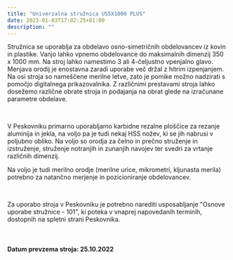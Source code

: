 ```yaml
---
title: "Univerzalna stružnica US5X1000 PLUS"
date: 2023-01-03T17:02:25+01:00
description: ""
---
```


Stružnica se uporablja za obdelavo osno-simetričnih obdelovancev iz kovin in plastike. Vanjo lahko vpnemo obdelovance do maksimalnih dimenzij 350 x 1000 mm. Na stroj lahko namestimo 3 ali 4-čeljustno vpenjalno glavo. Menjava orodij je enostavna zaradi uporabe več držal z hitrim izpenjanjem. Na osi stroja so nameščene merilne letve, zato je pomike možno nadzirati s pomočjo digitalnega prikazovalnika. Z različnimi prestavami stroja lahko dosežemo različne obrate stroja in podajanja na obrat glede na izračunane parametre obdelave.

&nbsp;

V Peskovniku primarno uporabljamo karbidne rezalne ploščice za rezanje aluminija in jekla, na voljo pa je tudi nekaj HSS nožev, ki se jih nabrusi v poljubno obliko. Na voljo so orodja za čelno in prečno struženje in izstruženje, struženje notranjih in zunanjih navojev ter svedri za vrtanje različnih dimenzij. 

Na voljo je tudi merilno orodje (merilne urice, mikrometri, kljunasta merila) potrebno za natančno merjenje in pozicioniranje obdelovancev.

&nbsp;

Za uporabo stroja v Peskovniku je potrebno narediti usposabljanje "Osnove uporabe stružnice - 101", ki poteka v vnaprej napovedanih terminih, dostopnih na spletni strani Peskovnika.

&nbsp;

<!--Univerzalna stružnica US5x1000 Plus je vsestranski stroj, ki se uporablja za oblikovanje in rezanje različnih materialov, kot so kovine in tehnična plastika. Razdalja med vretenom in konico stružnice znaša 1000 mm, stroj pa lahko obdela obdelovance s premerom do 350 mm. Stroj je opremljen z močnim motorjem, 3-čeljustno glavo in hitrovpenjalnim držalom za orodja, kar omogoča hitro in učinkovito menjavo orodij. Poleg tega ima digitalni prikaz za natančno merjenje globine reza. Stružnica je primerna za profesionalno uporabo in je zgrajena iz visokokakovostnih materialov, da zagotavlja vzdržljivost in zanesljivost.-->

#### Datum prevzema stroja: 25.10.2022